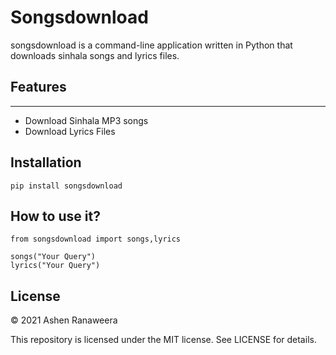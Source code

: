 # Songsdownload
songsdownload is a command-line application written in Python that downloads sinhala songs and lyrics files.

## Features
--------
- Download Sinhala MP3 songs
- Download Lyrics Files

## Installation
```pip install songsdownload```

## How to use it?
```from songsdownload import songs,lyrics```


```songs("Your Query")```
<br />
```lyrics("Your Query")```

## License

© 2021 Ashen Ranaweera

This repository is licensed under the MIT license. See LICENSE for details.
